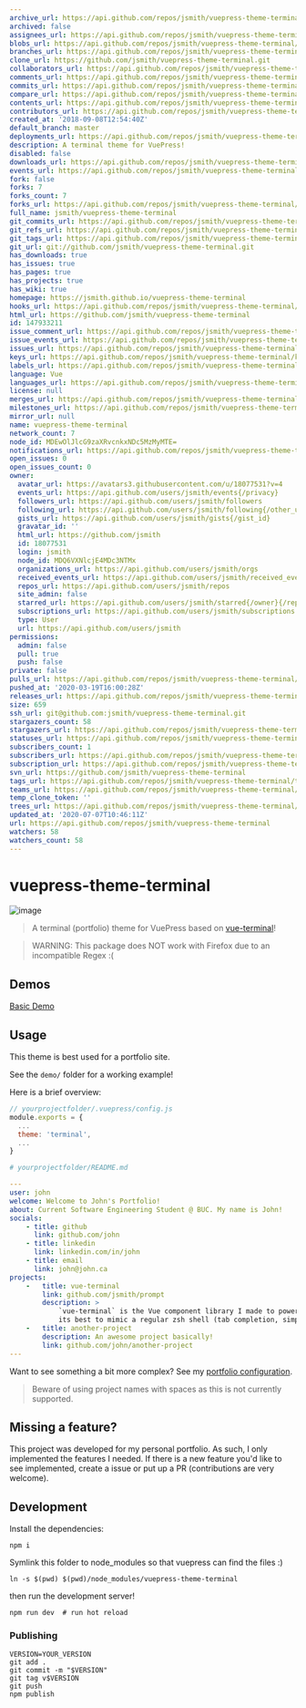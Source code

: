 ```yaml
---
archive_url: https://api.github.com/repos/jsmith/vuepress-theme-terminal/{archive_format}{/ref}
archived: false
assignees_url: https://api.github.com/repos/jsmith/vuepress-theme-terminal/assignees{/user}
blobs_url: https://api.github.com/repos/jsmith/vuepress-theme-terminal/git/blobs{/sha}
branches_url: https://api.github.com/repos/jsmith/vuepress-theme-terminal/branches{/branch}
clone_url: https://github.com/jsmith/vuepress-theme-terminal.git
collaborators_url: https://api.github.com/repos/jsmith/vuepress-theme-terminal/collaborators{/collaborator}
comments_url: https://api.github.com/repos/jsmith/vuepress-theme-terminal/comments{/number}
commits_url: https://api.github.com/repos/jsmith/vuepress-theme-terminal/commits{/sha}
compare_url: https://api.github.com/repos/jsmith/vuepress-theme-terminal/compare/{base}...{head}
contents_url: https://api.github.com/repos/jsmith/vuepress-theme-terminal/contents/{+path}
contributors_url: https://api.github.com/repos/jsmith/vuepress-theme-terminal/contributors
created_at: '2018-09-08T12:54:40Z'
default_branch: master
deployments_url: https://api.github.com/repos/jsmith/vuepress-theme-terminal/deployments
description: A terminal theme for VuePress!
disabled: false
downloads_url: https://api.github.com/repos/jsmith/vuepress-theme-terminal/downloads
events_url: https://api.github.com/repos/jsmith/vuepress-theme-terminal/events
fork: false
forks: 7
forks_count: 7
forks_url: https://api.github.com/repos/jsmith/vuepress-theme-terminal/forks
full_name: jsmith/vuepress-theme-terminal
git_commits_url: https://api.github.com/repos/jsmith/vuepress-theme-terminal/git/commits{/sha}
git_refs_url: https://api.github.com/repos/jsmith/vuepress-theme-terminal/git/refs{/sha}
git_tags_url: https://api.github.com/repos/jsmith/vuepress-theme-terminal/git/tags{/sha}
git_url: git://github.com/jsmith/vuepress-theme-terminal.git
has_downloads: true
has_issues: true
has_pages: true
has_projects: true
has_wiki: true
homepage: https://jsmith.github.io/vuepress-theme-terminal
hooks_url: https://api.github.com/repos/jsmith/vuepress-theme-terminal/hooks
html_url: https://github.com/jsmith/vuepress-theme-terminal
id: 147933211
issue_comment_url: https://api.github.com/repos/jsmith/vuepress-theme-terminal/issues/comments{/number}
issue_events_url: https://api.github.com/repos/jsmith/vuepress-theme-terminal/issues/events{/number}
issues_url: https://api.github.com/repos/jsmith/vuepress-theme-terminal/issues{/number}
keys_url: https://api.github.com/repos/jsmith/vuepress-theme-terminal/keys{/key_id}
labels_url: https://api.github.com/repos/jsmith/vuepress-theme-terminal/labels{/name}
language: Vue
languages_url: https://api.github.com/repos/jsmith/vuepress-theme-terminal/languages
license: null
merges_url: https://api.github.com/repos/jsmith/vuepress-theme-terminal/merges
milestones_url: https://api.github.com/repos/jsmith/vuepress-theme-terminal/milestones{/number}
mirror_url: null
name: vuepress-theme-terminal
network_count: 7
node_id: MDEwOlJlcG9zaXRvcnkxNDc5MzMyMTE=
notifications_url: https://api.github.com/repos/jsmith/vuepress-theme-terminal/notifications{?since,all,participating}
open_issues: 0
open_issues_count: 0
owner:
  avatar_url: https://avatars3.githubusercontent.com/u/18077531?v=4
  events_url: https://api.github.com/users/jsmith/events{/privacy}
  followers_url: https://api.github.com/users/jsmith/followers
  following_url: https://api.github.com/users/jsmith/following{/other_user}
  gists_url: https://api.github.com/users/jsmith/gists{/gist_id}
  gravatar_id: ''
  html_url: https://github.com/jsmith
  id: 18077531
  login: jsmith
  node_id: MDQ6VXNlcjE4MDc3NTMx
  organizations_url: https://api.github.com/users/jsmith/orgs
  received_events_url: https://api.github.com/users/jsmith/received_events
  repos_url: https://api.github.com/users/jsmith/repos
  site_admin: false
  starred_url: https://api.github.com/users/jsmith/starred{/owner}{/repo}
  subscriptions_url: https://api.github.com/users/jsmith/subscriptions
  type: User
  url: https://api.github.com/users/jsmith
permissions:
  admin: false
  pull: true
  push: false
private: false
pulls_url: https://api.github.com/repos/jsmith/vuepress-theme-terminal/pulls{/number}
pushed_at: '2020-03-19T16:00:28Z'
releases_url: https://api.github.com/repos/jsmith/vuepress-theme-terminal/releases{/id}
size: 659
ssh_url: git@github.com:jsmith/vuepress-theme-terminal.git
stargazers_count: 58
stargazers_url: https://api.github.com/repos/jsmith/vuepress-theme-terminal/stargazers
statuses_url: https://api.github.com/repos/jsmith/vuepress-theme-terminal/statuses/{sha}
subscribers_count: 1
subscribers_url: https://api.github.com/repos/jsmith/vuepress-theme-terminal/subscribers
subscription_url: https://api.github.com/repos/jsmith/vuepress-theme-terminal/subscription
svn_url: https://github.com/jsmith/vuepress-theme-terminal
tags_url: https://api.github.com/repos/jsmith/vuepress-theme-terminal/tags
teams_url: https://api.github.com/repos/jsmith/vuepress-theme-terminal/teams
temp_clone_token: ''
trees_url: https://api.github.com/repos/jsmith/vuepress-theme-terminal/git/trees{/sha}
updated_at: '2020-07-07T10:46:11Z'
url: https://api.github.com/repos/jsmith/vuepress-theme-terminal
watchers: 58
watchers_count: 58
---
```


# vuepress-theme-terminal
<img src="https://i.ibb.co/gJc6psR/image.png" alt="image" border="0">

> A terminal (portfolio) theme for VuePress based on [vue-terminal](https://github.com/jsmith/vue-terminal)!

> WARNING: This package does NOT work with Firefox due to an incompatible Regex :(

## Demos
[Basic Demo](https://jsmith.github.io/vuepress-theme-terminal)

## Usage
This theme is best used for a portfolio site.

See the `demo/` folder for a working example!

Here is a brief overview:
```javascript
// yourprojectfolder/.vuepress/config.js
module.exports = {
  ...
  theme: 'terminal',
  ...
}
```

```yaml
# yourprojectfolder/README.md

---
user: john
welcome: Welcome to John's Portfolio!
about: Current Software Engineering Student @ BUC. My name is John!
socials:
    - title: github
      link: github.com/john
    - title: linkedin
      link: linkedin.com/in/john
    - title: email
      link: john@john.ca
projects:
    -   title: vue-terminal
        link: github.com/jsmith/prompt
        description: >
            `vue-terminal` is the Vue component library I made to power this website. It tries
            its best to mimic a regular zsh shell (tab completion, simple commands, etc.).
    -   title: another-project
        description: An awesome project basically!
        link: github.com/john/another-project
---
```

Want to see something a bit more complex? See my [portfolio configuration](https://raw.githubusercontent.com/jsmith/portfolio/5ce6445fb6036cfdfa4efd1c0ffeb3adab4b869e/jsmith.github.io/README.md).

> Beware of using project names with spaces as this is not currently supported.

## Missing a feature?
This project was developed for my personal portfolio. As such, I only implemented the features I needed. If there is a new feature you'd like to see implemented, create a issue or put up a PR (contributions are very welcome).

## Development
Install the dependencies:
```
npm i
```

Symlink this folder to node_modules so that vuepress can find the files :)
```
ln -s $(pwd) $(pwd)/node_modules/vuepress-theme-terminal
```

then run the development server!
```
npm run dev  # run hot reload
```

### Publishing
```
VERSION=YOUR_VERSION
git add .
git commit -m "$VERSION"
git tag v$VERSION
git push
npm publish
```
